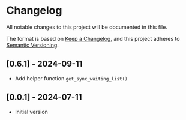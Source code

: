 # Changelog

All notable changes to this project will be documented in this file.

The format is based on [Keep a Changelog](https://keepachangelog.com/en/1.0.0/),
and this project adheres to [Semantic Versioning](https://semver.org/spec/v2.0.0.html).

## [0.6.1] - 2024-09-11

- Add helper function `get_sync_waiting_list()`

## [0.0.1] - 2024-07-11

- Initial version
